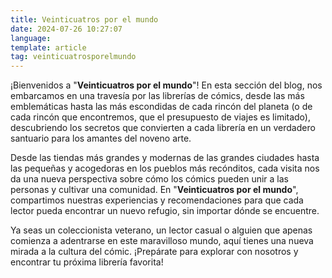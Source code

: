```yaml
---
title: Veinticuatros por el mundo
date: 2024-07-26 10:27:07
language:
template: article
tag: veinticuatrosporelmundo
---
```


¡Bienvenidos a "**Veinticuatros por el mundo**"! En esta sección del blog, nos embarcamos en una travesía por las librerías de cómics, desde las más emblemáticas hasta las más escondidas de cada rincón del planeta (o de cada rincón que encontremos, que el presupuesto de viajes es limitado), descubriendo los secretos que convierten a cada librería en un verdadero santuario para los amantes del noveno arte.

Desde las tiendas más grandes y modernas de las grandes ciudades hasta las pequeñas y acogedoras en los pueblos más recónditos, cada visita nos da una nueva perspectiva sobre cómo los cómics pueden unir a las personas y cultivar una comunidad. En "**Veinticuatros por el mundo**", compartimos nuestras experiencias y recomendaciones para que cada lector pueda encontrar un nuevo refugio, sin importar dónde se encuentre.

Ya seas un coleccionista veterano, un lector casual o alguien que apenas comienza a adentrarse en este maravilloso mundo, aquí tienes una nueva mirada a la cultura del cómic. ¡Prepárate para explorar con nosotros y encontrar tu próxima librería favorita!
